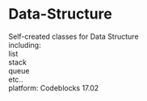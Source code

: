 # Data-Structure
Self-created classes for Data Structure<br>
including:<br>
  list<br>
  stack<br>
  queue<br>
  etc..<br>
platform: Codeblocks 17.02
